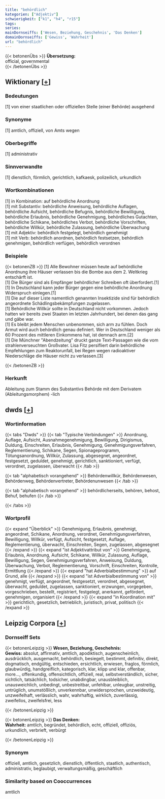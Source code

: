 ```yaml
---
title: "behördlich"
kategorien: ["Adjektiv"]
schwierigkeit: ["k1", "h4", "r15"]
tags:
series:
mainDornseiffs: ['Wesen, Beziehung, Geschehnis', 'Das Denken']
domainDornseiffs: ['Gewiss', 'Wahrheit']
url: "behördlich"
---
```


{{< betonenÜbs >}}
**Übersetzung:**  
official, governmental  
{{< /betonenÜbs >}}

## Wiktionary [[+](https://de.wiktionary.org/wiki/behördlich)]

### Bedeutungen
[1] von einer staatlichen oder offiziellen Stelle (einer Behörde) ausgehend  

### Synonyme
[1] amtlich, offiziell, von Amts wegen  

### Oberbegriffe
[1] administrativ  

### Sinnverwandte
[1] dienstlich, förmlich, gerichtlich, kafkaesk, polizeilich, urkundlich  

### Wortkombinationen
[1] in Kombination: auf behördliche Anordnung  
[1] mit Substantiv: behördliche Anweisung, behördliche Auflagen, behördliche Aufsicht, behördliche Befugnis, behördliche Bewilligung, behördliche Erlaubnis, behördliche Genehmigung, behördliches Gutachten, behördliche Schikane, behördliches Verbot, behördliche Vorschriften, behördliche Willkür, behördliche Zulassung, behördliche Überwachung  
[1] mit Adjektiv: behördlich festgelegt, behördlich genehmigt  
[1] mit Verb: behördlich anordnen, behördlich festsetzen, behördlich genehmigen, behördlich verfügen, behördlich verordnen  

### Beispiele
{{< betonenZB >}}
[1] Alle Bewohner müssen heute auf behördliche Anordnung ihre Häuser verlassen bis die Bombe aus dem 2. Weltkrieg entschärft ist.  
[1] Die Bürger sind als Empfänger behördlicher Schreiben oft überfordert.[1]  
[1] In Deutschland kann jeder Bürger gegen eine behördliche Anordnung Widerspruch einlegen.[1]  
[1] Die auf dieser Liste namentlich genannten Insektizide sind für behördlich angeordnete Schädlingsbekämpfungen zugelassen.  
[1] Behördliche Willkür sollte in Deutschland nicht vorkommen. Jedoch hatten wir bereits zwei Staaten im letzten Jahrhundert, bei denen das gang und gäbe war.  
[1] Es bleibt jedem Menschen unbenommen, sich arm zu fühlen. Doch Armut wird auch behördlich genau definiert. Wer in Deutschland weniger als 60 Prozent des mittleren Einkommens hat, ist demnach arm.[2]  
[1] Die Münchner "Abendzeitung" druckt ganze Text-Passagen wie die vom strahlenverseuchten Großvater. Lisa Fitz persifliert darin behördliche Empfehlungen zum Reaktorunfall, bei Regen wegen radioaktiver Niederschläge die Häuser nicht zu verlassen.[3]  

{{< /betonenZB >}}
### Herkunft
Ableitung zum Stamm des Substantivs Behörde  mit dem Derivatem (Ableitungsmorphem) -lich  



## dwds [[+](https://www.dwds.de/wb/behördlich)]

### Wortinformation
{{< tabs "Dwds" >}}
{{< tab "Typische Verbindungen" >}}
Anordnung, Auflage, Aufsicht, Ausnahmegenehmigung, Bewilligung, Dirigismus, Duldung, Einschreiten, Erlaubnis, Genehmigung, Genehmigungsverfahren, Reglementierung, Schikane, Segen, Spionageprogramm, Tötungsanordnung, Willkür, Zulassung, abgesegnet, angeordnet, festgesetzt, geduldet, genehmigt, gerichtlich, sanktioniert, verfügt, verordnet, zugelassen, überwacht
{{< /tab >}}

{{< tab "alphabetisch vorangehend" >}}
Behördenwillkür, Behördenwesen, Behördenweg, Behördenvertreter, Behördenunwesen
{{< /tab >}}

{{< tab "alphabetisch vorangehend" >}}
behördlicherseits, behören, behost, Behuf, behufen
{{< /tab >}}

{{< /tabs >}}

### Wortprofil
{{< expand "Überblick" >}} Genehmigung, Erlaubnis, genehmigt, angeordnet, Schikane, Anordnung, verordnet, Genehmigungsverfahren, Bewilligung, Willkür, verfügt, Aufsicht, festgesetzt, Auflage, Reglementierung, überwacht, Einschreiten, Segen, zugelassen, abgesegnet {{< /expand >}}
{{< expand "ist Adjektivattribut von" >}} Genehmigung, Erlaubnis, Anordnung, Aufsicht, Schikane, Willkür, Zulassung, Auflage, Bewilligung, Segen, Genehmigungsverfahren, Anweisung, Duldung, Überwachung, Verbot, Reglementierung, Vorschrift, Einschreiten, Kontrolle, Ermittlung {{< /expand >}}
{{< expand "hat Adverbialbestimmung" >}} auf Grund, alle {{< /expand >}}
{{< expand "ist Adverbialbestimmung von" >}} genehmigt, verfügt, angeordnet, festgesetzt, verordnet, abgesegnet, überwacht, geduldet, zugelassen, sanktioniert, erzwungen, vorgegeben, vorgeschrieben, bestellt, registriert, festgelegt, anerkannt, gefördert, genehmigen, organisiert {{< /expand >}}
{{< expand "in Koordination mit" >}} gerichtlich, gesetzlich, betrieblich, juristisch, privat, politisch {{< /expand >}}

## Leipzig Corpora [[+](https://corpora.uni-leipzig.de/en/res?word=behördlich&corpusId=deu_newscrawl-public_2018)]

### Dornseiff Sets
{{< betonenLeipzig >}}
**Wesen, Beziehung, Geschehnis:**  
**Gewiss:** absolut, affirmativ, amtlich, apodiktisch, augenscheinlich, ausdrücklich, ausgemacht, behördlich, besiegelt, bestimmt, definitiv, direkt, dogmatisch, endgültig, entschieden, ersichtlich, erwiesen, fraglos, förmlich, glaubwürdig, handgreiflich, kategorisch, klar, klipp und klar, offenbar, more..., offenkundig, offensichtlich, offiziell, real, selbstverständlich, sicher, sichtlich, tatsächlich, todsicher, unabdingbar, unausbleiblich, unausweichlich, unbedingt, unbestreitbar, unfehlbar, unleugbar, unstreitig, untrüglich, unumstößlich, unverkennbar, unwidersprochen, unzweideutig, unzweifelhaft, verlässlich, wahr, wahrhaftig, wirklich, zuverlässig, zweifellos, zweifelsfrei, less  

{{< /betonenLeipzig >}}


{{< betonenLeipzig >}}
**Das Denken:**  
**Wahrheit:** amtlich, begründet, behördlich, echt, offiziell, offiziös, urkundlich, verbrieft, verbürgt  

{{< /betonenLeipzig >}}

### Synonym
offiziell, amtlich, gesetzlich, dienstlich, öffentlich, staatlich, authentisch, administrativ, beglaubigt, verwaltungsmäßig, geschäftlich


### Similarity based on Cooccurrences
amtlich

